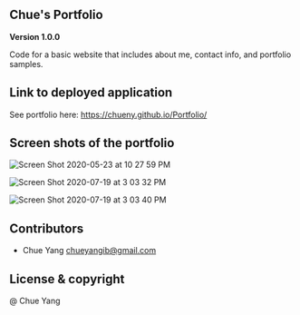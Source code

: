 ## Chue's Portfolio

**Version 1.0.0**

Code for a basic website that includes about me, contact info, and portfolio samples.

## Link to deployed application
See portfolio here: https://chueny.github.io/Portfolio/

## Screen shots of the portfolio

![Screen Shot 2020-05-23 at 10 27 59 PM](https://user-images.githubusercontent.com/17972802/82744951-afbda600-9d44-11ea-828a-c87e1f373342.png)

![Screen Shot 2020-07-19 at 3 03 32 PM](https://user-images.githubusercontent.com/17972802/87884042-196ad100-c9d1-11ea-8976-14acd67e25ce.png)

![Screen Shot 2020-07-19 at 3 03 40 PM](https://user-images.githubusercontent.com/17972802/87884041-17a10d80-c9d1-11ea-9161-d7da12d1df6b.png)


## Contributors
- Chue Yang <chueyangib@gmail.com>


## License & copyright
@ Chue Yang